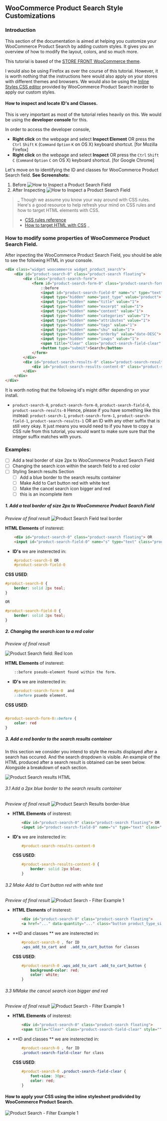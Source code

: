 ## WooCommerce Product Search Style Customizations

### Introduction

This section of the documentation is aimed at helping you customize your WooCommerce Product Search by adding custom styles. It gives you an overview of how to modify the layout, colors, and so much more. 

This tutorial is based of the [STORE FRONT WooCommerce theme](https://woocommerce.com/storefront/). 

I would also be using Firefox as over the course of this tutorial. However, it is worth nothing that the instructions here would also apply on your stores with different themes and browsers. We would also be using the [Inline Styles CSS editor](https://docs.woocommerce.com/document/woocommerce-product-search/settings/css/) provided by WooCommerce Product Search inorder to apply our custom styles.


#### How to inspect and locate ID's and Classes. 
This is very important as most of the tutorial relies heavily on this. We would be using the **developer console** for this. 

In order to access the developer console, 
* **Right click** on the webpage and select **Inspect Element** OR press the ```Ctrl``` ```Shift``` ```K``` (```Command``` ```Option``` ```K``` on OS X) keyboard shortcut. [for Mozilla Firefox]
* **Right click** on the webpage and select **Inspect** OR press the ```Ctrl``` ```Shift``` ```C``` (```Command``` ```Option``` ```C``` on OS X) keyboard shortcut. [for Google Chrome]

Let's move on to identifying the ID and classes for WooCommerce Product Search field.
**See Screenshots:**
1. Before
   ![How to Inspect a Product Search Field](/find_id.png)
2. After Inspecting
   ![How to Inspect a Product Search Field](/console.png)
>   _
> Though we assume you know your way around with CSS rules. Here's a good resource to help refresh your mind on CSS rules and how to target HTML elements with CSS.
> * [CSS rules reference](https://developer.mozilla.org/en-US/docs/Web/CSS/Reference)
> * [How to target HTML with CSS](https://developer.mozilla.org/en-US/docs/Learn/CSS/Building_blocks/Selectors)
>   _


### How to modify some properties of WooCommerce Product Search Field.
After inpecting the WooCommerce Product Search Field, you should be able to see the following HTML in your console.

``` html
<div class="widget woocommerce widget_product_search">
    <div id="product-search-0" class="product-search floating">
        <div class="product-search-form">
            <form id="product-search-form-0" class="product-search-form show-submit-button" action="http://wpdev-com.stackstaging.com/" method="get">
                ::before
                <input id="product-search-field-0" name="s" type="text" class="product-search-field" placeholder="Search products …" autocomplete="off">
                <input type="hidden" name="post_type" value="product">
                <input type="hidden" name="title" value="1">
                <input type="hidden" name="excerpt" value="1">
                <input type="hidden" name="content" value="1">
                <input type="hidden" name="categories" value="1">
                <input type="hidden" name="attributes" value="1">
                <input type="hidden" name="tags" value="1">
                <input type="hidden" name="sku" value="1">
                <input type="hidden" name="orderby" value="date-DESC">
                <input type="hidden" name="ixwps" value="1">
                <span title="Clear" class="product-search-field-clear" style="display:none"></span> 
                <button type="submit">Search</button>
            </form>
        </div>
        <div id="product-search-results-0" class="product-search-results">
            <div id="product-search-results-content-0" class="product-search-results-content" style="display: none;"></div>
        </div>
    </div>
</div>
```
It is worth noting that the following id's might differ depending on your install. 
* ```product-search-0```, ```product-search-form-0```, ```product-search-field-0```, ```product-search-results-0```
Hence, please if you have something like this instead: ```product-search-1```, ```product-search-form-1```, ```product-search-field-1```, ```product-search-results-1``` OR an ID with any other suffix that is still very okay. It just means you would need to if you have to copy a CSS rule from this tutorial, you would want to make sure sure that the integer suffix matches with yours.

### Examples:
* [ ] Add a teal border of size 2px to WooCommerce Product Search Field
* [ ] Changing the search icon within the search field to a red color
* [ ] Styling Search results Section
    * [ ] Add a blue border to the search results container
    * [ ] Make Add to Cart button red with white text
    * [ ] Make the cancel search icon bigger and red
    * [ ] this is an incomplete item

##### 1. Add a teal border of size 2px to WooCommerce Product Search Field
_Preview of final result_
![Product Search Field teal border](/2pxborder.png)

**HTML Elements** of insterest:
``` html
    <div id="product-search-0" class="product-search floating"> OR 
    <input id="product-search-field-0" name="s" type="text" class="product-search-field" placeholder="Search products …" autocomplete="off">
```
*   **ID's** we are insterected in:
```css
    #product-search-0 OR
    #product-search-field-0
```
**CSS USED**:
``` css
#product-search-0 {
    border: solid 2px teal;
}

OR

#product-search-field-0 {
    border: solid 2px teal;
}

```

##### 2. Changing the search icon to a red color
_Preview of final result_

![Product Search field: Red Icon](/redicon.png)

**HTML Elements** of insterest:
``` html
    ::before pseudo-element found within the form.
```
*   **ID's** we are insterected in:
```css
    #product-search-form-0  and  
    ::before psuedo element. 
```
**CSS USED**:
``` css

#product-search-form-0::before {
    color: red
}

```


##### 3. Add a red border to the search results container
In this section we consider you intend to style the results displayed after a search has occured. And the search dropdown is visible. An example of the HTML produced after a search result is obtained can be seen below. Alongside a breakdown of each section.

![Product Search results HTML](/search-results.png)

###### 3.1 Add a 2px blue border to the search results container

_Preview of final result_
![Product Search Results border-blue](/blue-bd.png)
*   **HTML Elements** of insterest:
    ``` html
        <div id="product-search-0" class="product-search floating"> OR 
        <input id="product-search-field-0" name="s" type="text" class="product-search-field" placeholder="Search products …" autocomplete="off">
    ```
*   **ID's** we are insterected in:
    ```css
        #product-search-results-content-0
    ```
    **CSS USED**:
    ``` css
        #product-search-results-content-0 {
            border: solid 2px blue;
        }

    ```
###### 3.2 Make Add to Cart button red with white text

_Preview of final result_
![Product Search - Filter Example 1](/red-btn.png)
*   **HTML Elements** of insterest:
    ``` html
        <div id="product-search-0" class="product-search floating"> 
        <a href="..." data-quantity="..." class="button product_type_simple add_to_cart_button ajax_add_to_cart" data-product_id="..." >Add to cart</a>
    ```
*   **ID and classes ** we are insterected in:
    ```css
        #product-search-0 , for ID 
        .wps_add_to_cart and  .add_to_cart_button for classes
    ```
    **CSS USED**:
    ``` css
        #product-search-0 .wps_add_to_cart .add_to_cart_button {
            background-color: red;
            color: white;
        }

    ```

###### 3.3 MMake the cancel search icon bigger and red

_Preview of final result_
![Product Search - Filter Example 1](/red-cancel.png)
*   **HTML Elements** of insterest:
    ``` html
        <div id="product-search-0" class="product-search floating"> 
        <span title="Clear" class="product-search-field-clear" style=""></span>
    ```
*   **ID and classes ** we are insterected in:
    ```css
        #product-search-0 , for ID 
        .product-search-field-clear for class
    ```
    **CSS USED**:
    ``` css
        #product-search-0 .product-search-field-clear {
            font-size: 30px;
            color: red;
        }

    ```

#### How to apply your CSS using the inline stylesheet prodivided by WooCommerce Product Search.
![Product Search - Filter Example 1](/styles.gif)
